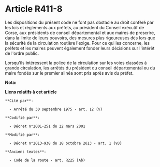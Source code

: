 # Article R411-8

Les dispositions du présent code ne font pas obstacle au droit conféré par les lois et règlements aux préfets, au président
du Conseil exécutif de Corse, aux présidents de conseil départemental et aux maires de prescrire, dans la limite de leurs
pouvoirs, des mesures plus rigoureuses dès lors que la sécurité de la circulation routière l'exige. Pour ce qui les concerne,
les préfets et les maires peuvent également fonder leurs décisions sur l'intérêt de l'ordre public. 

Lorsqu'ils intéressent la police de la circulation sur les voies classées à grande circulation, les arrêtés du président du
conseil départemental ou du maire fondés sur le premier alinéa sont pris après avis du préfet.

**Nota:**



**Liens relatifs à cet article**

	**Cité par**:

	  - Arrêté du 30 septembre 1975 - art. 12 (V)

	**Codifié par**:

	  - Décret n°2001-251 du 22 mars 2001

	**Modifié par**:

	  - Décret n°2013-938 du 18 octobre 2013 - art. 1 (VD)

	**Anciens textes**:

	  - Code de la route - art. R225 (Ab)
